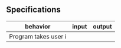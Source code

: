 ## Specifications

| behavior |  input   |  output  |
|----------|:--------:|:--------:|
|Program takes user i